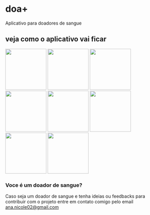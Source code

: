 # doa+
Aplicativo para doadores de sangue

## veja como o aplicativo vai ficar
<img src="assets/login" width="128"/>
<img src="assets/cadastro" width="128"/>
<img src="assets/agenda1" width="128"/>
<img src="assets/agenda2" width="128"/>
<img src="assets/carteirinha" width="128"/>
<img src="assets/login" width="128"/>
<img src="assets/perfil" width="128"/>
<img src="assets/perfilEDIT" width="128"/>


### Voce é um doador de sangue?
Caso seja um doador de sangue e tenha ideias ou feedbacks para contribuir com o projeto entre em contato comigo pelo email ana.nicole02@gmail.com